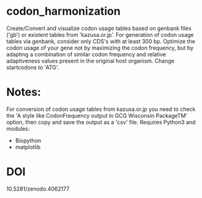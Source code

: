 # codon_harmonization
Create/Convert and visualize codon usage tables based on genbank files ('gb') or existent tables from 'kazusa.or.jp'. For generation of codon usage tables via genbank, consider only CDS's with at least 300 bp. Optimize the codon usage of your gene not by maximizing the codon frequency, but by adapting a combination of similar codon frequency and relative adaptiveness values present in the original host organism. Change startcodons to 'ATG'.

# Notes:
For conversion of codon usage tables from kazusa.or.jp you need to check the 'A style like CodonFrequency output in GCG Wisconsin PackageTM' option, then copy and save the output as a 'csv' file.
Requires Python3 and modules:
- Biopython
- matplotlib

# DOI
10.5281/zenodo.4062177